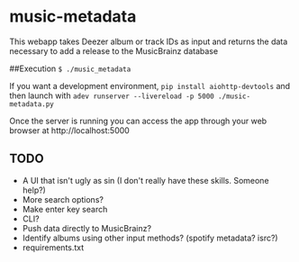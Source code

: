 # music-metadata
This webapp takes Deezer album or track IDs as input and returns the data necessary to add a release to the MusicBrainz database

##Execution
`$ ./music_metadata`

If you want a development environment, `pip install aiohttp-devtools` and then launch with `adev runserver --livereload -p 5000 ./music-metadata.py`

Once the server is running you can access the app through your web browser at http://localhost:5000


## TODO
- A UI that isn't ugly as sin (I don't really have these skills. Someone help?)
- More search options?
- Make enter key search
- CLI?
- Push data directly to MusicBrainz?
- Identify albums using other input methods? (spotify metadata? isrc?)
- requirements.txt